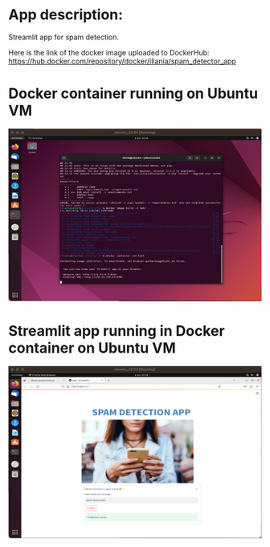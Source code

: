 # App description:
Streamlit app for spam detection.

Here is the link of the docker image uploaded to DockerHub:
https://hub.docker.com/repository/docker/illania/spam_detector_app

# Docker container running on Ubuntu VM
![Docker running on vm](docker_running.png?raw=true "Docker running on vm")

# Streamlit app running in Docker container on Ubuntu VM
![Streamlit app running on vm](streamlit_app_running.png?raw=true "Streamlit app running on vm")
